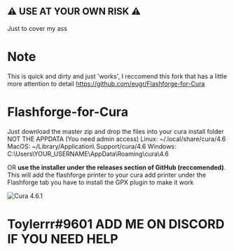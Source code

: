 ## :warning: USE AT YOUR OWN RISK :warning:
Just to cover my ass
# Note
This is quick and dirty and just 'works', I reccomend this fork that has a little more attention to detail
https://github.com/eugr/Flashforge-for-Cura

# Flashforge-for-Cura

Just download the master zip and drop the files into your cura install folder NOT THE APPDATA (You need admin access) 
Linux: ~/.local/share/cura/4.6
MacOS: ~/Library/Application\ Support/cura/4.6
Windows: C:\Users\YOUR_USERNAME\AppData\Roaming\cura\4.6

OR
**use the installer under the releases section of GitHub (reccomended)**.
This will add the flashforge printer to your cura add printer under the Flashforge tab you have to install the GPX plugin to make it work


![Cura 4.6.1](https://i.imgur.com/vwvsd38.png)



# Toylerrr#9601 ADD ME ON DISCORD IF YOU NEED HELP
